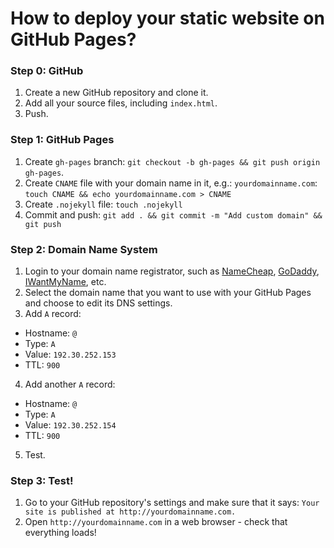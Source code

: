 # How to deploy your static website on GitHub Pages?

### Step 0: GitHub
1. Create a new GitHub repository and clone it.
2. Add all your source files, including `index.html`.
3. Push.

### Step 1: GitHub Pages

1. Create `gh-pages` branch: `git checkout -b gh-pages && git push origin gh-pages`.
2. Create `CNAME` file with your domain name in it, e.g.: `yourdomainname.com`: `touch CNAME && echo yourdomainname.com > CNAME`
3. Create `.nojekyll` file: `touch .nojekyll`
4. Commit and push: `git add . && git commit -m "Add custom domain" && git push`

### Step 2: Domain Name System

1. Login to your domain name registrator, such as [NameCheap](https://www.namecheap.com), [GoDaddy](http://godaddy.com), [IWantMyName](http://iwantmyname.com), etc.
2. Select the domain name that you want to use with your GitHub Pages and choose to edit its DNS settings.
3. Add `A` record:
  + Hostname: `@`
  + Type: `A`
  + Value: `192.30.252.153`
  + TTL: `900`
4. Add another `A` record:
  + Hostname: `@`
  + Type: `A`
  + Value: `192.30.252.154`
  + TTL: `900`
5. Test.

### Step 3: Test!

1. Go to your GitHub repository's settings and make sure that it says: `Your site is published at http://yourdomainname.com.`
2. Open `http://yourdomainname.com` in a web browser - check that everything loads!



